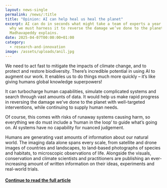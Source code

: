 ```yaml
---
layout: news-single
permalink: /news/:title
title: "Opinion: AI can help heal us heal the planet"
excerpt: AI can do in seconds what might take a team of experts a year. This is
  why we must harness it to reverse the damage we’ve done to the planet. Anil
  Madhavapeddy explains.
date: 2025-04-07T00:00:00+01:00
category:
  - research-and-innovation
image: /assets/uploads/anil.jpg
---
```

We need to act fast to mitigate the impacts of climate change, and to protect and restore biodiversity. There’s incredible potential in using AI to augment our work. It enables us to do things much more quickly – it’s like giving humans global knowledge superpowers!

It can turbocharge human capabilities, simulate complicated systems and search through vast amounts of data. It would help us make rapid progress in reversing the damage we’ve done to the planet with well-targeted interventions, while continuing to supply human needs.

Of course, this comes with risks of runaway systems causing harm, so everything we do must include a ‘human in the loop’ to guide what’s going on. AI systems have no capability for nuanced judgement.

Humans are generating vast amounts of information about our natural world. The imaging data alone spans every scale, from satellite and drone images of countries and landscapes, to land-based photographs of species and habitats, to microscopic observations of life. Alongside the visuals, conservation and climate scientists and practitioners are publishing an ever-increasing amount of written information on their ideas, experiments and real-world trials.

#### [Continue to read the full article](https://www.cam.ac.uk/stories/Anil-Madhavapeddy-AI-climate-nature)